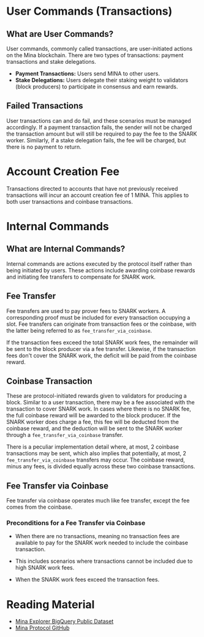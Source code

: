 # User Commands (Transactions)

## What are User Commands?

User commands, commonly called transactions, are user-initiated
actions on the Mina blockchain. There are two types of transactions:
payment transactions and stake delegations.

* **Payment Transactions:** Users send MINA to other users.
* **Stake Delegations:** Users delegate their staking weight to
  validators (block producers) to participate in consensus and earn
  rewards.

## Failed Transactions

User transactions can and do fail, and these scenarios must be managed
accordingly. If a payment transaction fails, the sender will not be
charged the transaction amount but will still be required to pay the
fee to the SNARK worker. Similarly, if a stake delegation fails, the
fee will be charged, but there is no payment to return.

# Account Creation Fee

Transactions directed to accounts that have not previously received
transactions will incur an account creation fee of 1 MINA. This
applies to both user transactions and coinbase transactions.

# Internal Commands

## What are Internal Commands?

Internal commands are actions executed by the protocol itself rather
than being initiated by users. These actions include awarding coinbase
rewards and initiating fee transfers to compensate for SNARK work.

## Fee Transfer

Fee transfers are used to pay prover fees to SNARK workers. A
corresponding proof must be included for every transaction occupying a
slot. Fee transfers can originate from transaction fees or the
coinbase, with the latter being referred to as
`fee_transfer_via_coinbase`.

If the transaction fees exceed the total SNARK work fees, the
remainder will be sent to the block producer via a fee
transfer. Likewise, if the transaction fees don't cover the SNARK
work, the deficit will be paid from the coinbase reward.

## Coinbase Transaction

These are protocol-initiated rewards given to validators for producing
a block. Similar to a user transaction, there may be a fee associated
with the transaction to cover SNARK work. In cases where there is no
SNARK fee, the full coinbase reward will be awarded to the block
producer. If the SNARK worker does charge a fee, this fee will be
deducted from the coinbase reward, and the deduction will be sent to
the SNARK worker through a `fee_transfer_via_coinbase` transfer.

There is a peculiar implementation detail where, at most, 2 coinbase
transactions may be sent, which also implies that potentially, at
most, 2 `fee_transfer_via_coinbase` transfers may occur. The coinbase
reward, minus any fees, is divided equally across these two coinbase
transactions.

## Fee Transfer via Coinbase

Fee transfer via coinbase operates much like fee transfer, except the
fee comes from the coinbase.

### Preconditions for a Fee Transfer via Coinbase

* When there are no transactions, meaning no transaction fees are
  available to pay for the SNARK work needed to include the coinbase
  transaction.

* This includes scenarios where transactions cannot be included due to
  high SNARK work fees.

* When the SNARK work fees exceed the transaction fees.

# Reading Material

* [Mina Explorer BigQuery Public Dataset](https://docs.minaexplorer.com/minaexplorer/bigquery-public-dataset)
* [Mina Protocol GitHub](https://github.com/MinaProtocol/mina/blob/compatible/src/app/replayer/replayer.ml)
